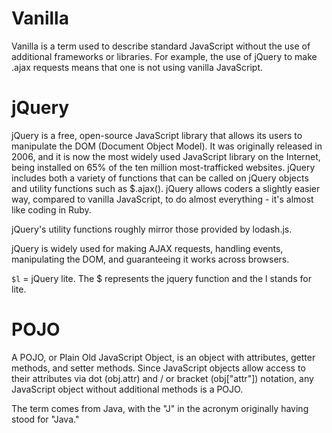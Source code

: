 # Vanilla

Vanilla is a term used to describe standard JavaScript without the use of additional frameworks or libraries. For example, the use of jQuery to make .ajax requests means that one is not using vanilla JavaScript.

# jQuery
jQuery is a free, open-source JavaScript library that allows its users to manipulate the DOM (Document Object Model). It was originally released in 2006, and it is now the most widely used JavaScript library on the Internet, being installed on 65% of the ten million most-trafficked websites. jQuery includes both a variety of functions that can be called on jQuery objects and utility functions such as $.ajax(). jQuery allows coders a slightly easier way, compared to vanilla JavaScript, to do almost everything - it's almost like coding in Ruby.

jQuery's utility functions roughly mirror those provided by lodash.js.

jQuery is widely used for making AJAX requests, handling events, manipulating the DOM, and guaranteeing it works across browsers.

`$l` = jQuery lite. The $ represents the jquery function and the l stands for lite.

# POJO
A POJO, or Plain Old JavaScript Object, is an object with attributes, getter methods, and setter methods. Since JavaScript objects allow access to their attributes via dot (obj.attr) and / or bracket (obj["attr"]) notation, any JavaScript object without additional methods is a POJO.

The term comes from Java, with the "J" in the acronym originally having stood for "Java."
